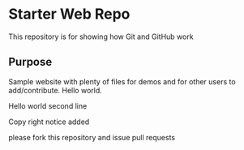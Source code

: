 # Starter Web Repo

This repository is for showing how Git and GitHub work

## Purpose

Sample website with plenty of files for demos and for other users to add/contribute. Hello world.


Hello world second line

Copy right notice added


please fork this repository and issue pull requests 